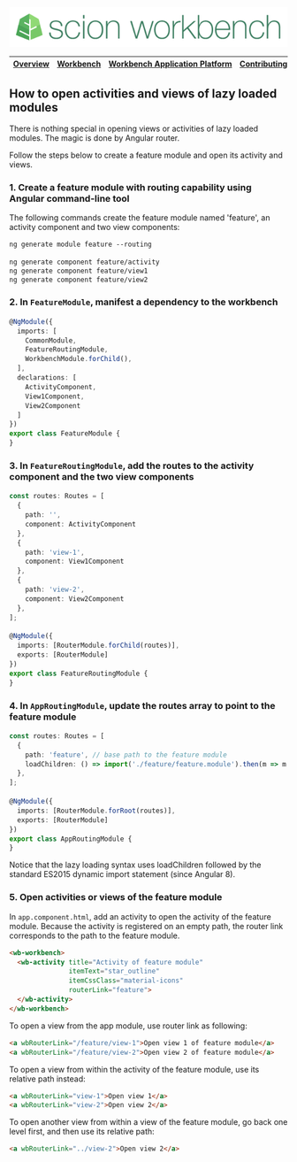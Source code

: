 ![SCION Workbench](/resources/site/logo/scion-workbench-banner.png)

[Overview][menu-overview] | [Workbench][menu-workbench] | [Workbench&nbsp;Application&nbsp;Platform][menu-workbench-application-platform] | [Contributing][menu-contributing] | [Changelog][menu-changelog] | [Sponsoring][menu-sponsoring] | [Links][menu-links]
|---|---|---|---|---|---|---|

## How to open activities and views of lazy loaded modules

There is nothing special in opening views or activities of lazy loaded modules. The magic is done by Angular router.

Follow the steps below to create a feature module and open its activity and views.

### 1. Create a feature module with routing capability using Angular command-line tool
   
The following commands create the feature module named 'feature', an activity component and two view components:

```
ng generate module feature --routing

ng generate component feature/activity
ng generate component feature/view1
ng generate component feature/view2
```

### 2. In `FeatureModule`, manifest a dependency to the workbench
```typescript
@NgModule({
  imports: [
    CommonModule,
    FeatureRoutingModule,
    WorkbenchModule.forChild(),
  ],
  declarations: [
    ActivityComponent, 
    View1Component,
    View2Component
  ]
})
export class FeatureModule {
}
```

### 3. In `FeatureRoutingModule`, add the routes to the activity component and the two view components

```typescript
const routes: Routes = [
  {
    path: '',
    component: ActivityComponent
  },      
  {
    path: 'view-1',
    component: View1Component
  },
  {
    path: 'view-2',
    component: View2Component
  },
];

@NgModule({
  imports: [RouterModule.forChild(routes)],
  exports: [RouterModule]
})
export class FeatureRoutingModule {
}
```
### 4. In `AppRoutingModule`, update the routes array to point to the feature module

```typescript
const routes: Routes = [
  {
    path: 'feature', // base path to the feature module
    loadChildren: () => import('./feature/feature.module').then(m => m.FeatureModule)
  },      
];

@NgModule({
  imports: [RouterModule.forRoot(routes)],
  exports: [RouterModule]
})
export class AppRoutingModule {
}
```
Notice that the lazy loading syntax uses loadChildren followed by the standard ES2015 dynamic import statement (since Angular 8).

### 5. Open activities or views of the feature module

In `app.component.html`, add an activity to open the activity of the feature module. Because the activity is registered on an empty path, the router link corresponds to the path to the feature module.

```html
<wb-workbench>
  <wb-activity title="Activity of feature module"
               itemText="star_outline"
               itemCssClass="material-icons"
               routerLink="feature">
  </wb-activity>
</wb-workbench>
```

To open a view from the app module, use router link as following:

```html
<a wbRouterLink="/feature/view-1">Open view 1 of feature module</a>
<a wbRouterLink="/feature/view-2">Open view 2 of feature module</a>
```

To open a view from within the activity of the feature module, use its relative path instead:

```html
<a wbRouterLink="view-1">Open view 1</a>
<a wbRouterLink="view-2">Open view 2</a>
```

To open another view from within a view of the feature module, go back one level first, and then use its relative path:

```html
<a wbRouterLink="../view-2">Open view 2</a>
```

[menu-overview]: /README.md
[menu-workbench]: /resources/site/workbench.md
[menu-workbench-application-platform]: /resources/site/workbench-application-platform.md
[menu-contributing]: /CONTRIBUTING.md
[menu-changelog]: /resources/site/changelog.md
[menu-sponsoring]: /resources/site/sponsors.md
[menu-links]: /resources/site/links.md
